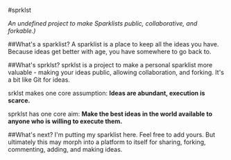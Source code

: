 #sprklst

 *An undefined project to make Sparklists public, collaborative, and forkable.)*

##What's a sparklist?
A sparklist is a place to keep all the ideas you have. Because ideas get better with age, you have somewhere to go back to.

##What's sprklst?
sprklst is a project to make a personal sparklist more valuable - making your ideas public, allowing collaboration, and forking. It's a bit like Git for ideas.

srklst makes one core assumption: **Ideas are abundant, execution is scarce.**

sprklst has one core aim: **Make the best ideas in the world available to anyone who is willing to execute them.**


##What's next?
I'm putting my sparklist here. Feel free to add yours. But ultimately this may morph into a platform to itself for sharing, forking, commenting, adding, and making ideas.